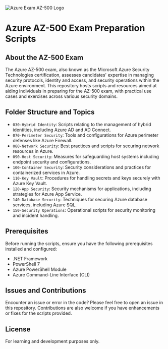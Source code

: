 ![Azure Exam AZ-500 Logo](https://res.cloudinary.com/kodekloud/image/upload/v1698643790/webflow/631f022194d7ef36d9303cbb_Horizontal.svg)

# Azure AZ-500 Exam Preparation Scripts

## About the AZ-500 Exam
The Azure AZ-500 exam, also known as the Microsoft Azure Security Technologies certification, assesses candidates' expertise in managing security protocols, identity and access, and security operations within the Azure environment. This repository hosts scripts and resources aimed at aiding individuals in preparing for the AZ-500 exam, with practical use cases and exercises across various security domains.

## Folder Structure and Topics

- `030-Hybrid Identity`: Scripts relating to the management of hybrid identities, including Azure AD and AD Connect.
- `070-Perimeter Security`: Tools and configurations for Azure perimeter defenses like Azure Firewall.
- `080-Network Security`: Best practices and scripts for securing network resources in Azure.
- `090-Host Security`: Measures for safeguarding host systems including endpoint security and configurations.
- `100-Container Security`: Security considerations and practices for containerized services in Azure.
- `110-Key Vault`: Procedures for handling secrets and keys securely with Azure Key Vault.
- `120-App Security`: Security mechanisms for applications, including strategies for Azure App Service.
- `140-Database Security`: Techniques for securing Azure database services, including Azure SQL.
- `150-Security Operations`: Operational scripts for security monitoring and incident handling.

## Prerequisites

Before running the scripts, ensure you have the following prerequisites installed and configured:

- .NET Framework
- PowerShell 7
- Azure PowerShell Module
- Azure Command-Line Interface (CLI)

## Issues and Contributions

Encounter an issue or error in the code? Please feel free to open an issue in this repository. Contributions are also welcome if you have enhancements or fixes for the scripts provided.

## License

For learning and development purposes only.


